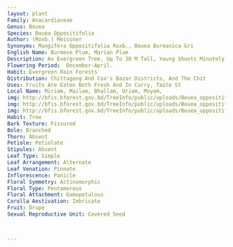 ```yaml
---
layout: plant
Family: Anacardiaceae
Genus: Bouea
Species: Bouea Oppositifolia
Author: (Roxb.) Meissner
Synonyms: Mangifera Oppositifolia Roxb., Bouea Burmanica Gri
English Name: Burmese Plum, Marian Plum
Description: An Evergreen Tree, Up To 30 M Tall, Young Shoots Minutely Hairy. Leaves 6-20 Ã— 2-6 Cm, Stipulate, Lanceolate Or Elliptic-lanceolate, Entire, Apex Acuminate, Base Cuneate, Coriaceous, Glabrous, Lateral Veins Distinct On Both Surfaces, Petioles 1.0-2.5 Cm Long. Inflorescence 4-10 Cm Long, Puberulous. Flowers Bisexual, 0.3 Cm Across, Pedicellate, Pale Yellow. Sepals 4-lobed, Lobes Ovate-oblong, 0.7 Ã— 0.5 Mm. Petals 4, Oblong, 2.0 Ã— 0.6 Mm, Keeled On Ventral Surface. Stamens 4, 0.8 Mm Long, Filaments Short, Anthers Sagittate, Mucronate At The Apex. Disc 4-lobed, 1 Mm In Diameter. Carpel 1 Mm Long, Ovary Conical, Style Short, Indistinguishable, Stigma Obscurely And Unequally 3-lobed. Fruit A Drupe, Ovoid, 2-3 Ã— 1.5-2.0 Cm, Obliquely Compressed, Glabrous. 
Flowering Period:  December-April.
Habit: Evergreen Rain Forests
Distribution: Chittagong And Cox's Bazar Districts, And The Chit
Uses: Fruits Are Eaten Both Fresh And In Curry, Taste St
Local Name: Miriam, Mailam, Bhallam, Uriam, Moyam, 
img: http://bfis.bforest.gov.bd/TreeInfo/public/uploads/Bouea_oppositifolia.jpg
img: http://bfis.bforest.gov.bd/TreeInfo/public/uploads/Bouea_oppositifolia1.jpg
img: http://bfis.bforest.gov.bd/TreeInfo/public/uploads/Bouea_oppositifolia2.jpg
Habit: Tree
Bark Texture: Fissured
Bole: Branched
Thorn: Absent
Petiole: Petiolate
Stipules: Absent
Leaf Type: Simple
Leaf Arrangement: Alternate
Leaf Venation: Pinnate
Inflorescence: Panicle
Floral Symmetry: Actinomorphic
Floral Type: Pentamerous
Floral Attachment: Gamopetalous
Corolla Aestivation: Imbricate
Fruit: Drupe
Sexual Reproductive Unit: Covered Seed



---
```


